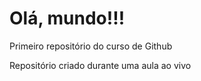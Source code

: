 # Olá, mundo!!!
Primeiro repositório do curso de Github

Repositório criado durante uma aula ao vivo
